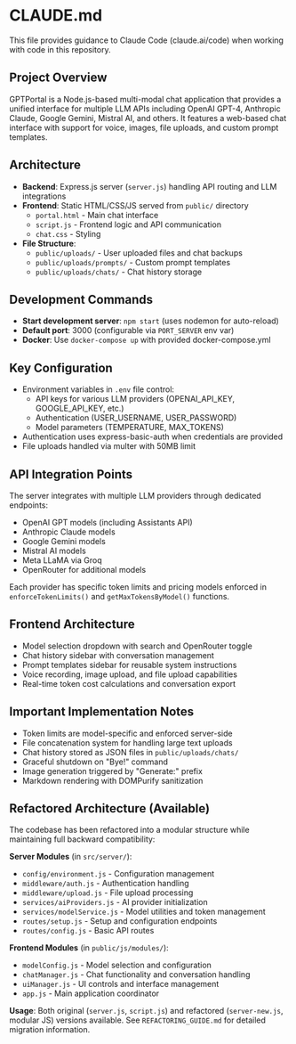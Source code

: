 # CLAUDE.md

This file provides guidance to Claude Code (claude.ai/code) when working with code in this repository.

## Project Overview

GPTPortal is a Node.js-based multi-modal chat application that provides a unified interface for multiple LLM APIs including OpenAI GPT-4, Anthropic Claude, Google Gemini, Mistral AI, and others. It features a web-based chat interface with support for voice, images, file uploads, and custom prompt templates.

## Architecture

- **Backend**: Express.js server (`server.js`) handling API routing and LLM integrations
- **Frontend**: Static HTML/CSS/JS served from `public/` directory
  - `portal.html` - Main chat interface
  - `script.js` - Frontend logic and API communication
  - `chat.css` - Styling
- **File Structure**:
  - `public/uploads/` - User uploaded files and chat backups
  - `public/uploads/prompts/` - Custom prompt templates
  - `public/uploads/chats/` - Chat history storage

## Development Commands

- **Start development server**: `npm start` (uses nodemon for auto-reload)
- **Default port**: 3000 (configurable via `PORT_SERVER` env var)
- **Docker**: Use `docker-compose up` with provided docker-compose.yml

## Key Configuration

- Environment variables in `.env` file control:
  - API keys for various LLM providers (OPENAI_API_KEY, GOOGLE_API_KEY, etc.)
  - Authentication (USER_USERNAME, USER_PASSWORD)
  - Model parameters (TEMPERATURE, MAX_TOKENS)
- Authentication uses express-basic-auth when credentials are provided
- File uploads handled via multer with 50MB limit

## API Integration Points

The server integrates with multiple LLM providers through dedicated endpoints:
- OpenAI GPT models (including Assistants API)
- Anthropic Claude models 
- Google Gemini models
- Mistral AI models
- Meta LLaMA via Groq
- OpenRouter for additional models

Each provider has specific token limits and pricing models enforced in `enforceTokenLimits()` and `getMaxTokensByModel()` functions.

## Frontend Architecture

- Model selection dropdown with search and OpenRouter toggle
- Chat history sidebar with conversation management
- Prompt templates sidebar for reusable system instructions
- Voice recording, image upload, and file upload capabilities
- Real-time token cost calculations and conversation export

## Important Implementation Notes

- Token limits are model-specific and enforced server-side
- File concatenation system for handling large text uploads
- Chat history stored as JSON files in `public/uploads/chats/`
- Graceful shutdown on "Bye!" command
- Image generation triggered by "Generate:" prefix
- Markdown rendering with DOMPurify sanitization

## Refactored Architecture (Available)

The codebase has been refactored into a modular structure while maintaining full backward compatibility:

**Server Modules** (in `src/server/`):
- `config/environment.js` - Configuration management
- `middleware/auth.js` - Authentication handling
- `middleware/upload.js` - File upload processing
- `services/aiProviders.js` - AI provider initialization
- `services/modelService.js` - Model utilities and token management
- `routes/setup.js` - Setup and configuration endpoints
- `routes/config.js` - Basic API routes

**Frontend Modules** (in `public/js/modules/`):
- `modelConfig.js` - Model selection and configuration
- `chatManager.js` - Chat functionality and conversation handling
- `uiManager.js` - UI controls and interface management
- `app.js` - Main application coordinator

**Usage**: Both original (`server.js`, `script.js`) and refactored (`server-new.js`, modular JS) versions available. See `REFACTORING_GUIDE.md` for detailed migration information.